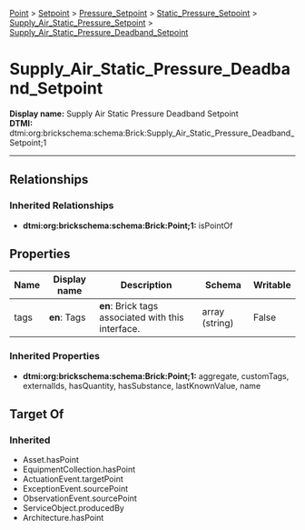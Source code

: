 [Point](../../../../Point.md) > [Setpoint](../../../Setpoint.md) > [Pressure_Setpoint](../../Pressure_Setpoint.md) > [Static_Pressure_Setpoint](../Static_Pressure_Setpoint.md) > [Supply_Air_Static_Pressure_Setpoint](Supply_Air_Static_Pressure_Setpoint.md) > [Supply_Air_Static_Pressure_Deadband_Setpoint](.)
# Supply_Air_Static_Pressure_Deadband_Setpoint

**Display name:** Supply Air Static Pressure Deadband Setpoint<br />
**DTMI:** dtmi:org:brickschema:schema:Brick:Supply_Air_Static_Pressure_Deadband_Setpoint;1

---
## Relationships
### Inherited Relationships
* **dtmi:org:brickschema:schema:Brick:Point;1:** isPointOf
## Properties
|Name|Display name|Description|Schema|Writable|
|-|-|-|-|-|
|tags|**en**: Tags|**en**: Brick tags associated with this interface.|array (string)|False|
### Inherited Properties
* **dtmi:org:brickschema:schema:Brick:Point;1:** aggregate, customTags, externalIds, hasQuantity, hasSubstance, lastKnownValue, name
## Target Of
### Inherited
* Asset.hasPoint
* EquipmentCollection.hasPoint
* ActuationEvent.targetPoint
* ExceptionEvent.sourcePoint
* ObservationEvent.sourcePoint
* ServiceObject.producedBy
* Architecture.hasPoint
